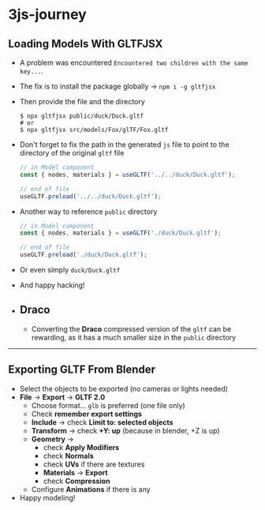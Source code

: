 # 3js-journey

## Loading Models With GLTFJSX

- A problem was encountered `Encountered two children with the same key...`.
- The fix is to install the package globally &rarr; `npm i -g gltfjsx`
- Then provide the file and the directory

  ```
  $ npx gltfjsx public/duck/Duck.gltf
  # or
  $ npx gltfjsx src/models/Fox/glTF/Fox.gltf
  ```

- Don't forget to fix the path in the generated `js` file to point to the directory of the original `gltf` file

  ```js
  // in Model component
  const { nodes, materials } = useGLTF('../../duck/Duck.gltf');

  // end of file
  useGLTF.preload('../../duck/Duck.gltf');
  ```

- Another way to reference `public` directory

  ```js
  // in Model component
  const { nodes, materials } = useGLTF('./duck/Duck.gltf');

  // end of file
  useGLTF.preload('./duck/Duck.gltf');
  ```

- Or even simply `duck/Duck.gltf`
- And happy hacking!

- ## Draco
  - Converting the **Draco** compressed version of the `gltf` can be rewarding, as it has a much smaller size in the `public` directory

---

## Exporting GLTF From Blender

- Select the objects to be exported (no cameras or lights needed)
- **File** &rarr; **Export** &rarr; **GLTF 2.0**
  - Choose format... `glb` is preferred (one file only)
  - Check **remember export settings**
  - **Include** &rarr; check **Limit to: selected objects**
  - **Transform** &rarr; check **+Y: up** (because in blender, +Z is up)
  - **Geometry** &rarr; 
    - check **Apply Modifiers**
    - check **Normals**
    - check **UVs** if there are textures
    - **Materials** &rarr; **Export**
    - check **Compression**
  - Configure **Animations** if there is any
- Happy modeling!
